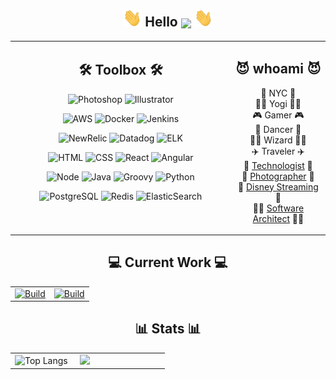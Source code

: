 <!-- Hello -->
<h2 align="center"><img src="https://raw.githubusercontent.com/aakhtar3/aakhtar3/main/img/wave.gif" width="30px"> Hello <img align="center" src="https://visitor-badge.glitch.me/badge?page_id=aakhtar3.aakhtar3"/> <img src="https://raw.githubusercontent.com/aakhtar3/aakhtar3/main/img/wave.gif" width="30px"></h2>

<table><tr>
<td valign="top" width="70%">
    <!-- Skills -->
    <h2 align="center">🛠 Toolbox 🛠</h2>
    <!-- Adobe -->
    <p align="center">
        <img alt="Photoshop" src="https://img.shields.io/badge/Photoshop-black?&logo=adobe-photoshop&color=151515&logoColor=79ff97">
        <img alt="Illustrator" src="https://img.shields.io/badge/Illustrator-black?&logo=adobe-illustrator&color=151515&logoColor=79ff97">
    </p>
    <!-- DevOps -->
    <p align="center">
        <img alt="AWS" src="https://img.shields.io/badge/AWS-black?&logo=amazon-aws&color=151515&logoColor=79ff97">
        <img alt="Docker" src="https://img.shields.io/badge/Docker-black?&logo=docker&color=151515&logoColor=79ff97">
        <img alt="Jenkins" src="https://img.shields.io/badge/Jenkins-black?&logo=jenkins&color=151515&logoColor=79ff97">
    </p>
    <!-- Telemetry -->
    <p align="center">
        <img alt="NewRelic" src="https://img.shields.io/badge/New_Relic-black?&logo=new-relic&color=151515&logoColor=79ff97">
        <img alt="Datadog" src="https://img.shields.io/badge/Datadog-black?&logo=datadog&color=151515&logoColor=79ff97">
        <img alt="ELK" src="https://img.shields.io/badge/ELK-black?&logo=elastic-stack&color=151515&logoColor=79ff97">
    </p>
    <!-- Web -->
    <p align="center">
        <img alt="HTML" src="https://img.shields.io/badge/HTML-black?&logo=html5&color=151515&logoColor=79ff97">
        <img alt="CSS" src="https://img.shields.io/badge/CSS-black?&logo=css3&color=151515&logoColor=79ff97">
        <img alt="React" src="https://img.shields.io/badge/React-black?&logo=react&color=151515&logoColor=79ff97">
        <img alt="Angular" src="https://img.shields.io/badge/Angular-black?&logo=angular&color=151515&logoColor=79ff97">
    </p>
    <!-- App -->
    <p align="center">
        <img alt="Node" src="https://img.shields.io/badge/Node-black?&logo=node.js&color=151515&logoColor=79ff97">
        <img alt="Java" src="https://img.shields.io/badge/Java-black?&logo=java&color=151515&logoColor=79ff97">
        <img alt="Groovy" src="https://img.shields.io/badge/Groovy-black?&logo=groovy&color=151515&logoColor=79ff97">
        <img alt="Python" src="https://img.shields.io/badge/Python-black?&logo=python&color=151515&logoColor=79ff97">
    </p>
    <!-- Data -->
    <p align="center">
        <img alt="PostgreSQL" src="https://img.shields.io/badge/PostgreSQL-black?&logo=postgresql&color=151515&logoColor=79ff97">
        <img alt="Redis" src="https://img.shields.io/badge/Redis-black?&logo=redis&color=151515&logoColor=79ff97">
        <img alt="ElasticSearch" src="https://img.shields.io/badge/ElasticSearch-black?&logo=elastic&color=151515&logoColor=79ff97">
    </p>
</td>
<td valign="top" width="30%">
    <h2 align="center">😈 whoami 😈</h2>
    <p align="center">
        📍 NYC 📍
        </br>
        🧘‍♂️ Yogi 🧘‍♂️
        </br>
        🎮 Gamer 🎮
        </br>
        🕺 Dancer 🕺
        </br>
        🧙‍♂️ Wizard 🧙‍♂️
        </br>
        ✈️ Traveler ✈️
        </br>
        💾 <a href="https://dev.to/aakhtar3">Technologist</a> 💾
        </br>
        📸 <a href="https://www.instagram.com/a2zfashion/">Photographer</a> 📸
        </br>
        💼 <a href="https://github.com/disneystreaming">Disney Streaming</a> 💼
        </br>
        👨‍💻 <a href="https://ayyazakhtar.com">Software Architect</a> 👨‍💻
    </p>
</td>
<!-- <td valign="top" width="33%">
    <h2 align="center">👾 Recent Activity 👾</h2>
    <p align="center">
    </p>
</td> -->
</tr></table>

<!-- Working on -->
<h2 align="center">💻 Current Work 💻</h2>
<table><tr>
<td width="50%">
    <a href="https://github.com/disneystreaming/automated-cloud-advisor">
        <img alt="Build" src="https://github-readme-stats.vercel.app/api/pin/?username=disneystreaming&repo=automated-cloud-advisor&theme=dark&cache_seconds=43200">
    </a>
</td>
<td width="50%">
    <a href="https://github.com/donnemartin/awesome-aws">
        <img alt="Build" src="https://github-readme-stats.vercel.app/api/pin/?username=donnemartin&repo=awesome-aws&theme=dark&cache_seconds=86400">
    </a>
</td>
</tr></table>

<h2 align="center">📊 Stats 📊</h2>

<table><tr>
<td width="40%">
    <img alt="Top Langs" src="https://github-readme-stats.vercel.app/api/top-langs/?username=aakhtar3&langs_count=8&theme=dark&cache_seconds=86400&layout=compact&hide=jupyter notebook">
</td>
<td width="55%">
    <img src="https://github-readme-stats.vercel.app/api?username=aakhtar3&theme=dark&show_icons=true&cache_seconds=86400"/>
</td>
</tr></table>
